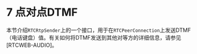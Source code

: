 # 7 点对点DTMF

本节介绍`RTCRtpSender`上的一个接口，用于在`RTCPeerConnection`上发送DTMF（电话键盘）值。有关如何将DTMF发送到其他对等方的详细信息，请参见[RTCWEB-AUDIO]。

